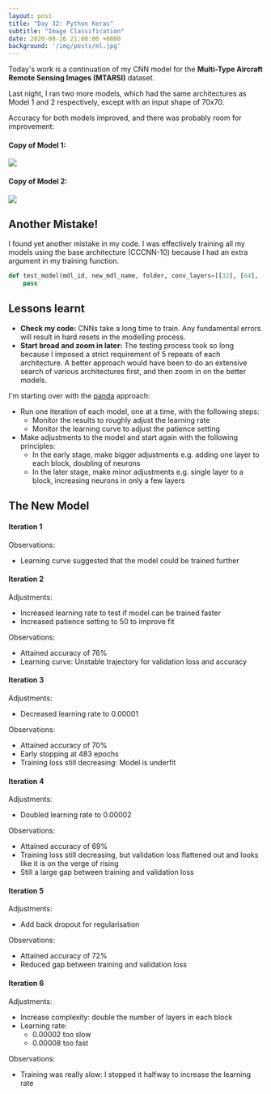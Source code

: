 ```yaml
---
layout: post
title: "Day 32: Python Keras"
subtitle: "Image Classification"
date: 2020-08-26 21:00:00 +0800
background: '/img/posts/ml.jpg'
---
```


Today's work is a continuation of my CNN model for the **Multi-Type Aircraft Remote Sensing Images (MTARSI)** dataset.

Last night, I ran two more models, which had the same architectures as Model 1 and 2 respectively, except with an input shape of 70x70.

Accuracy for both models improved, and there was probably room for improvement:

#### Copy of Model 1:

<img src="/365DaysOfDS/img/posts/day032-01.png" style='margin-left: auto; margin-right: auto; display: block;'>

#### Copy of Model 2:

<img src="/365DaysOfDS/img/posts/day032-02.png" style='margin-left: auto; margin-right: auto; display: block;'>

## Another Mistake!
I found yet another mistake in my code. I was effectively training all my models using the base architecture (CCCNN-10) because I had an extra argument in my training function.

```py
def test_model(mdl_id, new_mdl_name, folder, conv_layers=[[32], [64], [64], [64]], top_layers=[[32]]):
    pass
```

## Lessons learnt
* **Check my code:** CNNs take a long time to train. Any fundamental errors will result in hard resets in the modelling process.
* **Start broad and zoom in later:** The testing process took so long because I imposed a strict requirement of 5 repeats of each architecture. A better approach would have been to do an extensive search of various architectures first, and then zoom in on the better models.

I'm starting over with the [panda](https://www.coursera.org/lecture/deep-neural-network/hyperparameters-tuning-in-practice-pandas-vs-caviar-DHNcc) approach:
* Run one iteration of each model, one at a time, with the following steps:
    * Monitor the results to roughly adjust the learning rate
    * Monitor the learning curve to adjust the patience setting
* Make adjustments to the model and start again with the following principles:
    * In the early stage, make bigger adjustments e.g. adding one layer to each block, doubling of neurons
    * In the later stage, make minor adjustments e.g. single layer to a block, increasing neurons in only a few layers

## The New Model

#### Iteration 1
Observations:
* Learning curve suggested that the model could be trained further

#### Iteration 2
Adjustments:
* Increased learning rate to test if model can be trained faster
* Increased patience setting to 50 to improve fit

Observations:
* Attained accuracy of 76%
* Learning curve: Unstable trajectory for validation loss and accuracy

#### Iteration 3
Adjustments:
* Decreased learning rate to 0.00001

Observations:
* Attained accuracy of 70%
* Early stopping at 483 epochs
* Training loss still decreasing: Model is underfit

#### Iteration 4
Adjustments:
* Doubled learning rate to 0.00002

Observations:
* Attained accuracy of 69%
* Training loss still decreasing, but validation loss flattened out and looks like it is on the verge of rising
* Still a large gap between training and validation loss

#### Iteration 5
Adjustments:
* Add back dropout for regularisation

Observations:
* Attained accuracy of 72%
* Reduced gap between training and validation loss

#### Iteration 6
Adjustments:
* Increase complexity: double the number of layers in each block
* Learning rate:
    * 0.00002 too slow
    * 0.00008 too fast

Observations:
* Training was really slow: I stopped it halfway to increase the learning rate